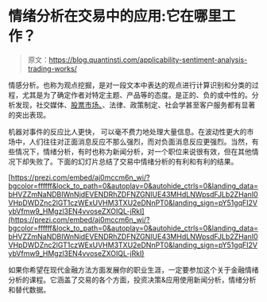 # 情绪分析在交易中的应用:它在哪里工作？

> 原文：<https://blog.quantinsti.com/applicability-sentiment-analysis-trading-works/>

情感分析。也称为观点挖掘，是对一段文本中表达的观点进行计算识别和分类的过程，尤其是为了确定作者对特定主题、产品等的态度。是正的、负的或中性的。分析发现，社交媒体、[股票市场、](https://quantra.quantinsti.com/course/sentiment-analysis-in-trading)、法律、政策制定、社会学甚至客户服务都有显著的突出表现。

机器对事件的反应比人更快， 可以毫不费力地处理大量信息。在波动性更大的市场中，人们往往对正面消息反应不那么强烈，而对负面消息反应更强烈。当然，有些情况下，情绪分析，有时也称为新闻分析，对一个职位来说很有效，但在其他情况下却失败了。下面的幻灯片总结了交易中情绪分析的有利和有利的结果。

[https://prezi.com/embed/aj0mccm6n_wi/?bgcolor=ffffff&lock_to_path=0&autoplay=0&autohide_ctrls=0&landing_data=bHVZZmNaNDBIWnNjdEVENDRhZDFNZGNIUE43MHdLNWpsdFJLb2ZHanI0VHpDWDZnc2lGT1czWExUVHM3TXU2eDNnPT0&landing_sign=pY51gqFI2VybVfmw9_HMgzl3EN4vvoseZXOIQL-jRkI](https://prezi.com/embed/aj0mccm6n_wi/?bgcolor=ffffff&lock_to_path=0&autoplay=0&autohide_ctrls=0&landing_data=bHVZZmNaNDBIWnNjdEVENDRhZDFNZGNIUE43MHdLNWpsdFJLb2ZHanI0VHpDWDZnc2lGT1czWExUVHM3TXU2eDNnPT0&landing_sign=pY51gqFI2VybVfmw9_HMgzl3EN4vvoseZXOIQL-jRkI)

如果你希望在现代金融方法方面发展你的职业生涯，一定要参加这个关于金融情绪分析的课程。它涵盖了交易的各个方面，投资决策&应用使用新闻分析，情绪分析和替代数据。
